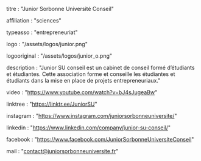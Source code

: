 titre : "Junior Sorbonne Université Conseil"

affiliation : "sciences"

typeasso : "entrepreneuriat"

logo : "/assets/logos/junior.png"

logooriginal : "/assets/logos/junior_o.png"

description : "Junior SU conseil est un cabinet de conseil formé d’étudiants et étudiantes. Cette association forme et conseille les étudiantes et étudiants dans la mise en place de projets entrepreneuriaux."

video : "https://www.youtube.com/watch?v=bJ4sJugeaBw"

linktree : "https://linktr.ee/JuniorSU"

instagram : "https://www.instagram.com/juniorsorbonneuniversite/"

linkedin : "https://www.linkedin.com/company/junior-su-conseil/"

facebook : "https://www.facebook.com/JuniorSorbonneUniversiteConseil"

mail : "contact@juniorsorbonneuniversite.fr"